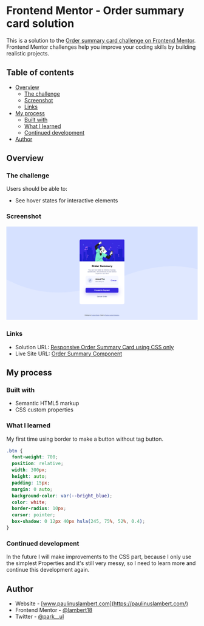 # Frontend Mentor - Order summary card solution

This is a solution to the [Order summary card challenge on Frontend Mentor](https://www.frontendmentor.io/challenges/order-summary-component-QlPmajDUj). Frontend Mentor challenges help you improve your coding skills by building realistic projects.

## Table of contents

- [Overview](#overview)
  - [The challenge](#the-challenge)
  - [Screenshot](#screenshot)
  - [Links](#links)
- [My process](#my-process)
  - [Built with](#built-with)
  - [What I learned](#what-i-learned)
  - [Continued development](#continued-development)
- [Author](#author)

## Overview

### The challenge

Users should be able to:

- See hover states for interactive elements

### Screenshot

![](./screenshot.png)

### Links

- Solution URL: [Responsive Order Summary Card using CSS only](https://www.frontendmentor.io/solutions/responsive-order-summary-card-using-css-only-H8y7yoB6c)
- Live Site URL: [Order Summary Component](https://lambert18.github.io/Order-summary-component/)

## My process

### Built with

- Semantic HTML5 markup
- CSS custom properties

### What I learned

My first time using border to make a button without tag button.

```css
.btn {
  font-weight: 700;
  position: relative;
  width: 300px;
  height: auto;
  padding: 15px;
  margin: 0 auto;
  background-color: var(--bright_blue);
  color: white;
  border-radius: 10px;
  cursor: pointer;
  box-shadow: 0 12px 40px hsla(245, 75%, 52%, 0.4);
}
```

### Continued development

In the future I will make improvements to the CSS part, because I only use the simplest Properties and it's still very messy, so I need to learn more and continue this development again.

## Author

- Website - [www.paulinuslambert.com](https://paulinuslambert.com/)
- Frontend Mentor - [@lambert18](https://www.frontendmentor.io/profile/lambert18)
- Twitter - [@park\_\_ul](https://twitter.com/park__ul)
